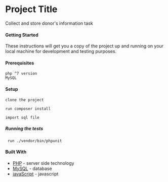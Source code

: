 # Project Title

Collect and store donor's information task

#### Getting Started

These instructions will get you a copy of the project up and 
running on your local machine for development and testing purposes.
#### Prerequisites

```
php ^7 version
MySQL
```

#### Setup

```
clone the project
```
```
run composer install
```
```
import sql file
```




##### Running the tests

```
 run ./vendor/bin/phpunit
```


#### Built With

* [PHP](http://www.php.net) - server side technology
* [MySQL](https://www.mysql.com/) - database
* [javaScript](https://en.wikipedia.org/wiki/JavaScript/) - javascript


